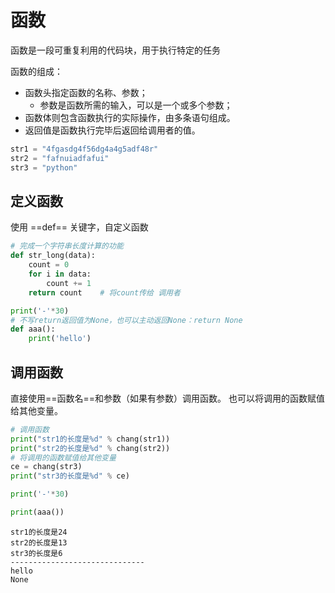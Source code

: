 # 函数

函数是一段可重复利用的代码块，用于执行特定的任务

函数的组成：
- 函数头指定函数的名称、参数；
	- 参数是函数所需的输入，可以是一个或多个参数；
- 函数体则包含函数执行的实际操作，由多条语句组成。
- 返回值是函数执行完毕后返回给调用者的值。​

```python
str1 = "4fgasdg4f56dg4a4g5adf48r"
str2 = "fafnuiadfafui"
str3 = "python"
```
## 定义函数
使用 ==def== 关键字，自定义函数
```python
# 完成一个字符串长度计算的功能
def str_long(data):
	count = 0
	for i in data:
		count += 1
	return count	# 将count传给 调用者

print('-'*30)
# 不写return返回值为None，也可以主动返回None：return None
def aaa():
	print('hello')
```

## 调用函数
直接使用==函数名==和参数（如果有参数）调用函数。
也可以将调用的函数赋值给其他变量。
```python
# 调用函数
print("str1的长度是%d" % chang(str1))
print("str2的长度是%d" % chang(str2))
# 将调用的函数赋值给其他变量
ce = chang(str3)
print("str3的长度是%d" % ce)

print('-'*30)

print(aaa())
```



```
str1的长度是24
str2的长度是13
str3的长度是6
------------------------------
hello
None
```
<!--stackedit_data:
eyJoaXN0b3J5IjpbMzA5NzI1MjE2LDEzMDMxOTEwMTQsNjQ1Mz
Q5NzcwXX0=
-->